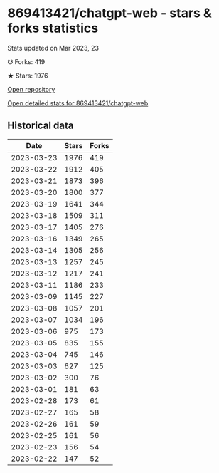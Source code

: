# 869413421/chatgpt-web - stars & forks statistics

Stats updated on Mar 2023, 23

☋ Forks: 419

★ Stars: 1976

[Open repository](https://github.com/869413421/chatgpt-web)

[Open detailed stats for 869413421/chatgpt-web](https://reviewgithub.com/rep/869413421/chatgpt-web)

## Historical data
| Date | Stars | Forks |
|------|-------|-------|
| 2023-03-23 | 1976 | 419 | 
| 2023-03-22 | 1912 | 405 | 
| 2023-03-21 | 1873 | 396 | 
| 2023-03-20 | 1800 | 377 | 
| 2023-03-19 | 1641 | 344 | 
| 2023-03-18 | 1509 | 311 | 
| 2023-03-17 | 1405 | 276 | 
| 2023-03-16 | 1349 | 265 | 
| 2023-03-14 | 1305 | 256 | 
| 2023-03-13 | 1257 | 245 | 
| 2023-03-12 | 1217 | 241 | 
| 2023-03-11 | 1186 | 233 | 
| 2023-03-09 | 1145 | 227 | 
| 2023-03-08 | 1057 | 201 | 
| 2023-03-07 | 1034 | 196 | 
| 2023-03-06 | 975 | 173 | 
| 2023-03-05 | 835 | 155 | 
| 2023-03-04 | 745 | 146 | 
| 2023-03-03 | 627 | 125 | 
| 2023-03-02 | 300 | 76 | 
| 2023-03-01 | 181 | 63 | 
| 2023-02-28 | 173 | 61 | 
| 2023-02-27 | 165 | 58 | 
| 2023-02-26 | 161 | 59 | 
| 2023-02-25 | 161 | 56 | 
| 2023-02-23 | 156 | 54 | 
| 2023-02-22 | 147 | 52 | 

